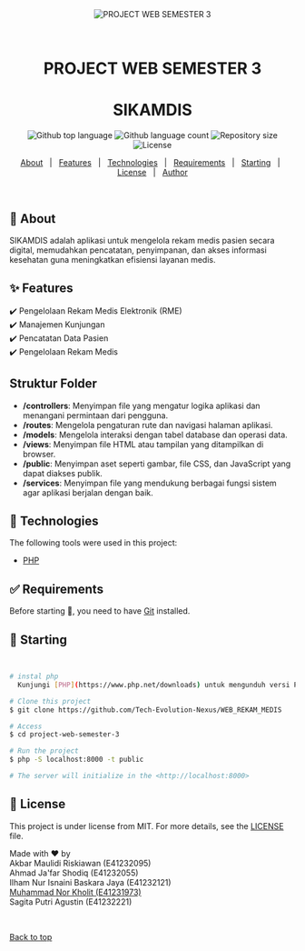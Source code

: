 <div align="center" id="top"> 
  <img src="./.github/app.gif" alt="PROJECT WEB SEMESTER 3" />

&#xa0;

  <!-- <a href="https://projectwebsemester3.netlify.app">Demo</a> -->
</div>

<h1 align="center">PROJECT WEB SEMESTER 3</h1>
<h1 align="center">SIKAMDIS</h1>

<p align="center">
  <img alt="Github top language" src="https://img.shields.io/github/languages/top/Tech-Evolution-Nexus/WEB_REKAM_MEDIS?color=56BEB8">

  <img alt="Github language count" src="https://img.shields.io/github/languages/count/Tech-Evolution-Nexus/WEB_REKAM_MEDIS?color=56BEB8">

  <img alt="Repository size" src="https://img.shields.io/github/repo-size/Tech-Evolution-Nexus/WEB_REKAM_MEDIS?color=56BEB8">

  <img alt="License" src="https://img.shields.io/github/license/Tech-Evolution-Nexus/WEB_REKAM_MEDIS?color=56BEB8">

  <!-- <img alt="Github issues" src="https://img.shields.io/github/issues/Tech-Evolution-Nexus/WEB_REKAM_MEDIS?color=56BEB8" /> -->

  <!-- <img alt="Github forks" src="https://img.shields.io/github/forks/Tech-Evolution-Nexus/WEB_REKAM_MEDIS?color=56BEB8" /> -->

  <!-- <img alt="Github stars" src="https://img.shields.io/github/stars/Tech-Evolution-Nexus/WEB_REKAM_MEDIS?color=56BEB8" /> -->
</p>

<!-- Status -->

<!-- <h4 align="center">
	🚧  PROJECT WEB SEMESTER 3 🚀 Under construction...  🚧
</h4>

<hr> -->

<p align="center">
  <a href="#dart-about">About</a> &#xa0; | &#xa0; 
  <a href="#sparkles-features">Features</a> &#xa0; | &#xa0;
  <a href="#rocket-technologies">Technologies</a> &#xa0; | &#xa0;
  <a href="#white_check_mark-requirements">Requirements</a> &#xa0; | &#xa0;
  <a href="#checkered_flag-starting">Starting</a> &#xa0; | &#xa0;
  <a href="#memo-license">License</a> &#xa0; | &#xa0;
  <a href="https://github.com/Tech-Evolution-Nexus" target="_blank">Author</a>
</p>

<br>

## :dart: About

SIKAMDIS adalah aplikasi untuk mengelola rekam medis pasien secara digital, memudahkan pencatatan, penyimpanan, dan akses informasi kesehatan guna meningkatkan efisiensi layanan medis.

## :sparkles: Features

:heavy_check_mark: Pengelolaan Rekam Medis Elektronik (RME)\
:heavy_check_mark: Manajemen Kunjungan\
:heavy_check_mark: Pencatatan Data Pasien\
:heavy_check_mark: Pengelolaan Rekam Medis

## Struktur Folder

- **/controllers**: Menyimpan file yang mengatur logika aplikasi dan menangani permintaan dari pengguna.
- **/routes**: Mengelola pengaturan rute dan navigasi halaman aplikasi.
- **/models**: Mengelola interaksi dengan tabel database dan operasi data.
- **/views**: Menyimpan file HTML atau tampilan yang ditampilkan di browser.
- **/public**: Menyimpan aset seperti gambar, file CSS, dan JavaScript yang dapat diakses publik.
- **/services**: Menyimpan file yang mendukung berbagai fungsi sistem agar aplikasi berjalan dengan baik.

## :rocket: Technologies

The following tools were used in this project:

- [PHP](https://www.php.net/)

## :white_check_mark: Requirements

Before starting :checkered_flag:, you need to have [Git](https://git-scm.com) installed.

## :checkered_flag: Starting

```bash


# instal php
  Kunjungi [PHP](https://www.php.net/downloads) untuk mengunduh versi PHP yang sesuai dengan sistem operasi Anda.

# Clone this project
$ git clone https://github.com/Tech-Evolution-Nexus/WEB_REKAM_MEDIS

# Access
$ cd project-web-semester-3

# Run the project
$ php -S localhost:8000 -t public

# The server will initialize in the <http://localhost:8000>
```

## :memo: License

This project is under license from MIT. For more details, see the [LICENSE](LICENSE.md) file.

Made with :heart: by
<br>
Akbar Maulidi Riskiawan (E41232095)
<br>
Ahmad Ja'far Shodiq (E41232055)
<br>
Ilham Nur Isnaini Baskara Jaya (E41232121)
<br>
<a href="https://github.com/NebulaCircle" target="_blank">Muhammad Nor Kholit (E41231973)</a>
<br>
Sagita Putri Agustin (E41232221)

&#xa0;

<a href="#top">Back to top</a>
